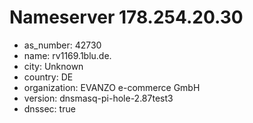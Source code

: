 # Nameserver 178.254.20.30

* as_number: 42730
* name: rv1169.1blu.de.
* city: Unknown
* country: DE
* organization: EVANZO e-commerce GmbH
* version: dnsmasq-pi-hole-2.87test3
* dnssec: true
